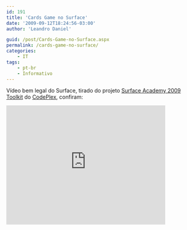 ```yaml
---
id: 191
title: 'Cards Game no Surface'
date: '2009-09-12T18:24:56-03:00'
author: 'Leandro Daniel'

guid: /post/Cards-Game-no-Surface.aspx
permalink: /cards-game-no-surface/
categories:
    - IT
tags:
    - pt-br
    - Informativo
---
```


Vídeo bem legal do Surface, tirado do projeto [Surface Academy 2009 Toolkit](http://surfaceacademy2009.codeplex.com/) do [CodePlex](http://www.codeplex.com/), confiram:

<iframe width="420" height="315" src="https://www.youtube.com/embed/B8m26mJnPKk" frameborder="0" allowfullscreen></iframe>
 